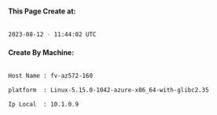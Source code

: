
   
#### This Page Create at:

```bash

2023-08-12 - 11:44:02 UTC

```

#### Create By Machine:

```bash

Host Name : fv-az572-160

platform  : Linux-5.15.0-1042-azure-x86_64-with-glibc2.35

Ip Local  : 10.1.0.9

```

